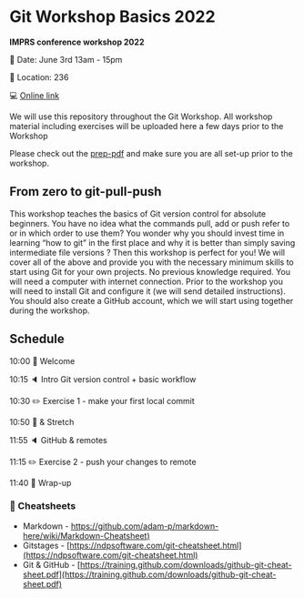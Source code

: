 # Git Workshop Basics 2022

__IMPRS conference workshop 2022__

:calendar: Date: June 3rd 13am - 15pm

:door: Location: 236

:computer: [Online link](https://us06web.zoom.us/j/85782801861?pwd=cFNvVEV2YXlPeFppQlJIQ29TbjUyUT09)

We will use this repository throughout the Git Workshop. All workshop material including exercises will be uploaded here a few days prior to the Workshop

Please check out the [prep-pdf](https://github.com/aranas/Git_Workshop_Basics2022/blob/main/1_Howtoprepare.pdf) and make sure you are all set-up prior to the workshop.

## From zero to git-pull-push

This workshop teaches the basics of Git version control for absolute beginners. You have no idea what the commands pull, add or push refer to or in which order to use them? You wonder why you should invest time in learning “how to git” in the first place and why it is better than simply saving intermediate file versions ? Then this workshop is perfect for you!  We will cover all of the above and provide you with the necessary minimum skills to start using Git for your own projects. No previous knowledge required. You will need a computer with internet connection. Prior to the workshop you will need to install Git and configure it (we will send detailed instructions). You should also create a GitHub account, which we will start using together during the workshop.

## Schedule
10:00  :wave: Welcome

10:15  :speaker: Intro Git version control + basic workflow

10:30  :pencil2: Exercise 1 - make your first local commit

10:50  :cookie: & Stretch

11:55  :speaker: GitHub & remotes

11:15  :pencil2: Exercise 2 - push your changes to remote

11:40  :ribbon: Wrap-up

### 📝 Cheatsheets

* Markdown - [https://github.com/adam-p/markdown-here/wiki/Markdown-Cheatsheet)](https://github.com/adam-p/markdown-here/wiki/Markdown-Cheatsheet)
* Gitstages - [https://ndpsoftware.com/git-cheatsheet.html](https://ndpsoftware.com/git-cheatsheet.html)
* Git & GitHub - [https://training.github.com/downloads/github-git-cheat-sheet.pdf](https://training.github.com/downloads/github-git-cheat-sheet.pdf)



